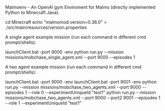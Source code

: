 Malmoenv - An OpenAI gym Enviroment for Malmo (directly implemented Python to Minecraft Java).

cd Minecraft
echo "malmomod.version=0.36.0" > ./src/main/resources/version.properties

A single agent example mission (run each command in different cmd prompt/shells):

launchClient.bat -port 9000 -env
python run.py --mission missions/mobchase_single_agent.xml --port 9000 --episodes 1

A two agent example mission (run each command in different cmd prompt/shells):

launchClient.bat -port 9000 -env
launchClient.bat -port 9001 -env
python run.py --mission missions/mobchase_two_agents.xml --port 9000 --episodes 1 --role 0 --experimentUniqueId "test1"
python run.py --mission missions/mobchase_two_agents.xml --port 9000 --port2 9001 --episodes 1 --role 1  --experimentUniqueId "test1"
